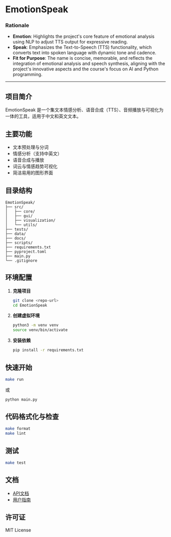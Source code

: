 # **EmotionSpeak**

### Rationale
- **Emotion**: Highlights the project's core feature of emotional analysis using NLP to adjust TTS output for expressive reading.
- **Speak**: Emphasizes the Text-to-Speech (TTS) functionality, which converts text into spoken language with dynamic tone and cadence.
- **Fit for Purpose**: The name is concise, memorable, and reflects the integration of emotional analysis and speech synthesis, aligning with the project's innovative aspects and the course's focus on AI and Python programming.

---

## 项目简介
EmotionSpeak 是一个集文本情感分析、语音合成（TTS）、音频播放与可视化为一体的工具，适用于中文和英文文本。

## 主要功能
- 文本预处理与分词
- 情感分析（支持中英文）
- 语音合成与播放
- 词云与情感趋势可视化
- 简洁易用的图形界面

## 目录结构
```
EmotionSpeak/
├── src/
│   ├── core/
│   ├── gui/
│   ├── visualization/
│   └── utils/
├── tests/
├── data/
├── docs/
├── scripts/
├── requirements.txt
├── pyproject.toml
├── main.py
└── .gitignore
```

## 环境配置
1. **克隆项目**
   ```bash
   git clone <repo-url>
   cd EmotionSpeak
   ```
2. **创建虚拟环境**
   ```bash
   python3 -m venv venv
   source venv/bin/activate
   ```
3. **安装依赖**
   ```bash
   pip install -r requirements.txt
   ```

## 快速开始
```bash
make run
```
或
```bash
python main.py
```

## 代码格式化与检查
```bash
make format
make lint
```

## 测试
```bash
make test
```

## 文档
- [API文档](docs/API文档.md)
- [用户指南](docs/用户指南.md)

## 许可证
MIT License